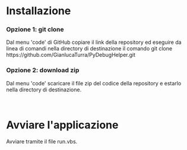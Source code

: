 <h1>Installazione</h1>
<h3>Opzione 1: git clone</h3>
<p>Dal menu 'code' di GitHub copiare il link della repository ed eseguire da linea di comandi nella directory di destinazione il comando git clone https://github.com/GianlucaTurra/PyDebugHelper.git</p>
<h3>Opzione 2: download zip</h3>
<p>Dal menu 'code' scaricare il file zip del codice della repository e estarlo nella directory di destinazione.</p>
<br>
<h1>Avviare l'applicazione</h1>
<p>Avviare tramite il file run.vbs.</p>
